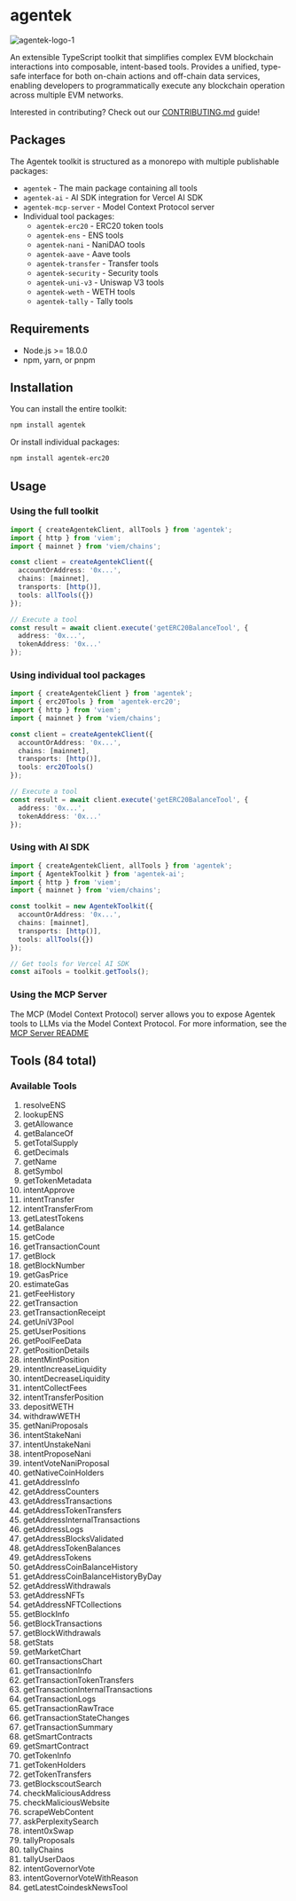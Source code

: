 # agentek

![agentek-logo-1](https://github.com/user-attachments/assets/c73ccd7b-4c4e-4c90-8ccc-1ed101fa1b0b)

An extensible TypeScript toolkit that simplifies complex EVM blockchain interactions into composable, intent-based tools. Provides a unified, type-safe interface for both on-chain actions and off-chain data services, enabling developers to programmatically execute any blockchain operation across multiple EVM networks.

Interested in contributing? Check out our [CONTRIBUTING.md](CONTRIBUTING.md) guide!

## Packages

The Agentek toolkit is structured as a monorepo with multiple publishable packages:

- `agentek` - The main package containing all tools
- `agentek-ai` - AI SDK integration for Vercel AI SDK
- `agentek-mcp-server` - Model Context Protocol server
- Individual tool packages:
  - `agentek-erc20` - ERC20 token tools
  - `agentek-ens` - ENS tools
  - `agentek-nani` - NaniDAO tools
  - `agentek-aave` - Aave tools
  - `agentek-transfer` - Transfer tools
  - `agentek-security` - Security tools
  - `agentek-uni-v3` - Uniswap V3 tools
  - `agentek-weth` - WETH tools
  - `agentek-tally` - Tally tools

## Requirements

- Node.js >= 18.0.0
- npm, yarn, or pnpm

## Installation

You can install the entire toolkit:

```bash
npm install agentek
```

Or install individual packages:

```bash
npm install agentek-erc20
```

## Usage

### Using the full toolkit

```typescript
import { createAgentekClient, allTools } from 'agentek';
import { http } from 'viem';
import { mainnet } from 'viem/chains';

const client = createAgentekClient({
  accountOrAddress: '0x...',
  chains: [mainnet],
  transports: [http()],
  tools: allTools({})
});

// Execute a tool
const result = await client.execute('getERC20BalanceTool', {
  address: '0x...',
  tokenAddress: '0x...'
});
```

### Using individual tool packages

```typescript
import { createAgentekClient } from 'agentek';
import { erc20Tools } from 'agentek-erc20';
import { http } from 'viem';
import { mainnet } from 'viem/chains';

const client = createAgentekClient({
  accountOrAddress: '0x...',
  chains: [mainnet],
  transports: [http()],
  tools: erc20Tools()
});

// Execute a tool
const result = await client.execute('getERC20BalanceTool', {
  address: '0x...',
  tokenAddress: '0x...'
});
```

### Using with AI SDK

```typescript
import { createAgentekClient, allTools } from 'agentek';
import { AgentekToolkit } from 'agentek-ai';
import { http } from 'viem';
import { mainnet } from 'viem/chains';

const toolkit = new AgentekToolkit({
  accountOrAddress: '0x...',
  chains: [mainnet],
  transports: [http()],
  tools: allTools({})
});

// Get tools for Vercel AI SDK
const aiTools = toolkit.getTools();
```

### Using the MCP Server

The MCP (Model Context Protocol) server allows you to expose Agentek tools to LLMs via the Model Context Protocol. For more information, see the [MCP Server README](/src/mcp/README.md)

## Tools (84 total)

### Available Tools

1. resolveENS
2. lookupENS
3. getAllowance
4. getBalanceOf
5. getTotalSupply
6. getDecimals
7. getName
8. getSymbol
9. getTokenMetadata
10. intentApprove
11. intentTransfer
12. intentTransferFrom
13. getLatestTokens
14. getBalance
15. getCode
16. getTransactionCount
17. getBlock
18. getBlockNumber
19. getGasPrice
20. estimateGas
21. getFeeHistory
22. getTransaction
23. getTransactionReceipt
24. getUniV3Pool
25. getUserPositions
26. getPoolFeeData
27. getPositionDetails
28. intentMintPosition
29. intentIncreaseLiquidity
30. intentDecreaseLiquidity
31. intentCollectFees
32. intentTransferPosition
33. depositWETH
34. withdrawWETH
35. getNaniProposals
36. intentStakeNani
37. intentUnstakeNani
38. intentProposeNani
39. intentVoteNaniProposal
40. getNativeCoinHolders
41. getAddressInfo
42. getAddressCounters
43. getAddressTransactions
44. getAddressTokenTransfers
45. getAddressInternalTransactions
46. getAddressLogs
47. getAddressBlocksValidated
48. getAddressTokenBalances
49. getAddressTokens
50. getAddressCoinBalanceHistory
51. getAddressCoinBalanceHistoryByDay
52. getAddressWithdrawals
53. getAddressNFTs
54. getAddressNFTCollections
55. getBlockInfo
56. getBlockTransactions
57. getBlockWithdrawals
58. getStats
59. getMarketChart
60. getTransactionsChart
61. getTransactionInfo
62. getTransactionTokenTransfers
63. getTransactionInternalTransactions
64. getTransactionLogs
65. getTransactionRawTrace
66. getTransactionStateChanges
67. getTransactionSummary
68. getSmartContracts
69. getSmartContract
70. getTokenInfo
71. getTokenHolders
72. getTokenTransfers
73. getBlockscoutSearch
74. checkMaliciousAddress
75. checkMaliciousWebsite
76. scrapeWebContent
77. askPerplexitySearch
78. intent0xSwap
79. tallyProposals
80. tallyChains
81. tallyUserDaos
82. intentGovernorVote
83. intentGovernorVoteWithReason
84. getLatestCoindeskNewsTool
